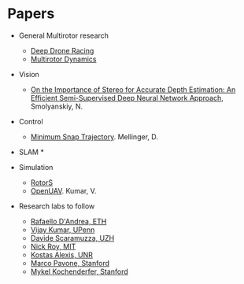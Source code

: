 # Papers

* General Multirotor research
    * [Deep Drone Racing](https://arxiv.org/abs/1806.08548)
    * [Multirotor Dynamics](https://asumav.engineering.asu.edu/wp-content/uploads/2014/08/IEEE-RAS-Magazine-Quadrotors.pdf)

* Vision
    * [On the Importance of Stereo for Accurate Depth Estimation:
An Efficient Semi-Supervised Deep Neural Network Approach](https://arxiv.org/pdf/1803.09719.pdf), Smolyanskiy, N.

* Control
    * [Minimum Snap Trajectory](http://www-personal.acfr.usyd.edu.au/spns/cdm/papers/Mellinger.pdf). Mellinger, D. 

* SLAM
    * 

* Simulation
    * [RotorS](https://www.researchgate.net/publication/309291237_RotorS_-_A_Modular_Gazebo_MAV_Simulator_Framework)
    * [OpenUAV](https://ti.tuwien.ac.at/cps/people/grosu/files/iccps18.pdf). Kumar, V.

* Research labs to follow
    * [Rafaello D'Andrea, ETH](http://www.idsc.ethz.ch/research-dandrea/publications.html)
    * [Vijay Kumar, UPenn](https://www.kumarrobotics.org/)
    * [Davide Scaramuzza, UZH](http://rpg.ifi.uzh.ch/people_scaramuzza.html)
    * [Nick Roy, MIT](https://groups.csail.mit.edu/rrg/)
    * [Kostas Alexis, UNR](https://www.autonomousrobotslab.com/)
    * [Marco Pavone, Stanford](http://asl.stanford.edu/people/prof-marco-pavone/)
    * [Mykel Kochenderfer, Stanford](http://web.stanford.edu/group/sisl/cgi-bin/wordpress/)